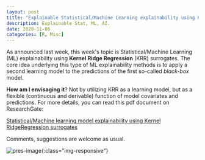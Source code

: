 ```yaml
---
layout: post
title: "Explainable Statistical/Machine Learning explainability using Kernel Ridge Regression surrogates"
description: Explainable Stat, ML, AI.
date: 2020-11-06
categories: [R, Misc]
---
```



As announced last week, this week's topic is Statistical/Machine Learning (ML) explainability using **Kernel Ridge Regression** (KRR) surrogates.  The core idea underlying this type of ML explainability methods is to apply a second learning model to the predictions of the first so-called _black-box_ model.

**How am I envisaging it**? Not by utilizing KRR as a learning model, but as a flexible (continuous and derivable) function of model covariates and predictions. For more details, you can read this pdf document on ResearchGate: 

[Statistical/Machine learning model explainability using Kernel RidgeRegression surrogates](https://www.researchgate.net/publication/345396059_StatisticalMachine_learning_model_explainability_using_Kernel_Ridge_Regression_surrogates)

Comments, suggestions are welcome as usual.

![pres-image]({{base}}/images/2020-11-06/2020-11-06-image1.png){:class="img-responsive"}
